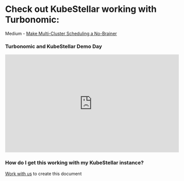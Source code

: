 # Check out KubeStellar working with Turbonomic:
Medium - [Make Multi-Cluster Scheduling a No-Brainer](https://medium.com/@waltforme/make-multi-cluster-scheduling-a-no-brainer-e1979ba5b9b2)<br/>

### Turbonomic and KubeStellar Demo Day
<p align=center>
<iframe width="560" height="315" src="https://www.youtube.com/embed/B3jZTnu1LDo?controls=0" title="YouTube video player" frameborder="0" allow="accelerometer; autoplay; clipboard-write; encrypted-media; gyroscope; picture-in-picture; web-share" allowfullscreen></iframe>
</p>

### How do I get this working with my KubeStellar instance?
[Work with us](https://kubernetes.slack.com/archives/C058SUSL5AA) to create this document

